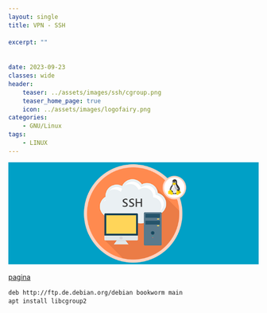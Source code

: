 ```yaml
---
layout: single
title: VPN - SSH

excerpt: ""


date: 2023-09-23
classes: wide
header:
    teaser: ../assets/images/ssh/cgroup.png
    teaser_home_page: true
    icon: ../assets/images/logofairy.png
categories:
    - GNU/Linux
tags:  
    - LINUX
---
```

<p align="center">
  <img src="../assets/images/ssh/wallpapers.png">
</p>

[pagina](https://packages.debian.org/bookworm/libcgroup2)

```bash
deb http://ftp.de.debian.org/debian bookworm main 
apt install libcgroup2

```

